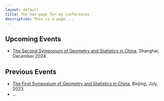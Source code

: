 ```yaml
---
layout: default
title: The nav page for my conferences 
description: This is a page ...
---
```


## Upcoming Events
 - [The Second Symposium of Geometry and Statistics in China](./ICCM-satellite-24), Shanghai, December 2024.

## Previous Events 
 - [The First Symposium of Geometry and Statistics in China](./bimsa-satellite-23), Beijing, July, 2023.
 - ...